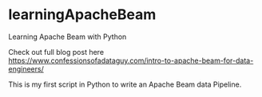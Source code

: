 # learningApacheBeam
Learning Apache Beam with Python

Check out full blog post here https://www.confessionsofadataguy.com/intro-to-apache-beam-for-data-engineers/ 

This is my first script in Python to write an Apache Beam data Pipeline.
